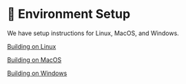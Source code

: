 # 🌳 Environment Setup

We have setup instructions for Linux, MacOS, and Windows.

[Building on Linux ](building-on-linux.md)

[Building on MacOS](building-on-macos.md)

[Building on Windows](building-on-windows.md)

